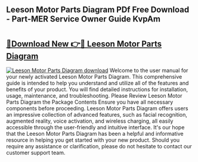 ## Leeson Motor Parts Diagram PDf Free Download - Part-MER Service Owner Guide KvpAm

# <h2><a href="http://dfk2xl6.blite.top/?on=Leeson+Motor+Parts+Diagram">🔗Download New 👉🔴 Leeson Motor Parts Diagram</a></h2>

[![Leeson Motor Parts Diagram download](https://i.imgur.com/lujVjoI.png)](http://dfk2xl6.blite.top/?on=Leeson+Motor+Parts+Diagram)
Welcome to the user manual for your newly activated Leeson Motor Parts Diagram. This comprehensive guide is intended to help you understand and utilize all of the features and benefits of your product. You will find detailed instructions for installation, usage, maintenance, and troubleshooting. Please Review Leeson Motor Parts Diagram the Package Contents Ensure you have all necessary components before proceeding. Leeson Motor Parts Diagram offers users an impressive collection of advanced features, such as facial recognition, augmented reality, voice activation, and wireless charging, all easily accessible through the user-friendly and intuitive interface. It's our hope that the Leeson Motor Parts Diagram has been a helpful and informative resource in helping you get started with your new product. Should you require any assistance or clarification, please do not hesitate to contact our customer support team.
